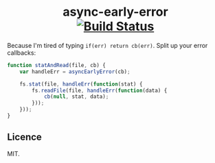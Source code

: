 <h1 align="center">
async-early-error
<br>
<a href="https://travis-ci.org/quarterto/async-early-error"><img alt="Build Status" src="https://travis-ci.org/quarterto/async-early-error.svg"></a>
</h1>

Because I'm tired of typing `if(err) return cb(err)`. Split up your error callbacks:

```javascript
function statAndRead(file, cb) {
	var handleErr = asyncEarlyError(cb);

	fs.stat(file, handleErr(function(stat) {
		fs.readFile(file, handleErr(function(data) {
			cb(null, stat, data);
		}));
	}));
}
```

Licence
-------

MIT.
